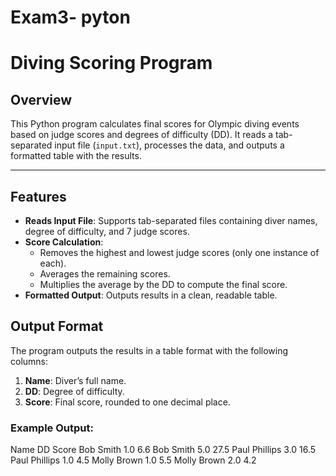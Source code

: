 # Exam3- pyton 
# Diving Scoring Program

## Overview
This Python program calculates final scores for Olympic diving events based on judge scores and degrees of difficulty (DD). It reads a tab-separated input file (`input.txt`), processes the data, and outputs a formatted table with the results.

---

## Features
- **Reads Input File**: Supports tab-separated files containing diver names, degree of difficulty, and 7 judge scores.
- **Score Calculation**:
  - Removes the highest and lowest judge scores (only one instance of each).
  - Averages the remaining scores.
  - Multiplies the average by the DD to compute the final score.
- **Formatted Output**: Outputs results in a clean, readable table.

## Output Format
The program outputs the results in a table format with the following columns:
1. **Name**: Diver’s full name.
2. **DD**: Degree of difficulty.
3. **Score**: Final score, rounded to one decimal place.

### Example Output:
Name DD Score Bob Smith 1.0 6.6
Bob Smith 5.0 27.5 Paul Phillips 3.0 16.5 Paul Phillips 1.0 4.5
Molly Brown 1.0 5.5
Molly Brown 2.0 4.2


